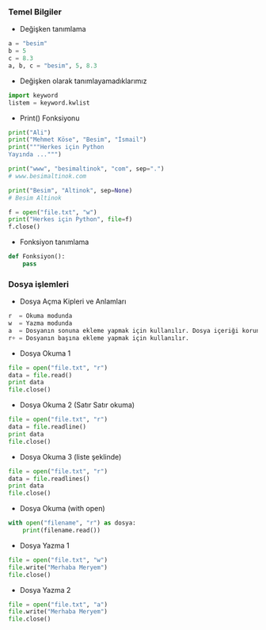 ### Temel Bilgiler


+ Değişken tanımlama
```python
a = "besim"
b = 5
c = 8.3
a, b, c = "besim", 5, 8.3
```

+ Değişken olarak tanımlayamadıklarımız
```python
import keyword
listem = keyword.kwlist
```

+ Print() Fonksiyonu
```python
print("Ali")
print("Mehmet Köse", "Besim", "İsmail")
print("""Herkes için Python
Yayında ...""")

print("www", "besimaltinok", "com", sep=".")
# www.besimaltinok.com

print("Besim", "Altinok", sep=None)
# Besim Altinok

f = open("file.txt", "w") 
print("Herkes için Python", file=f)
f.close()
```

+ Fonksiyon tanımlama
```python
def Fonksiyon():
    pass
```

### Dosya işlemleri

+ Dosya Açma Kipleri ve Anlamları

```python
r  = Okuma modunda
w  = Yazma modunda
a  = Dosyanın sonuna ekleme yapmak için kullanılır. Dosya içeriği korunur.
r+ = Dosyanın başına ekleme yapmak için kullanılır.
```

+ Dosya Okuma 1
```python
file = open("file.txt", "r")
data = file.read()
print data
file.close()
```
+ Dosya Okuma 2 (Satır Satır okuma)
```python
file = open("file.txt", "r")
data = file.readline()
print data
file.close()
```
+ Dosya Okuma 3 (liste şeklinde)
```python
file = open("file.txt", "r")
data = file.readlines()
print data
file.close()
```

+ Dosya Okuma (with open)
```python
with open("filename", "r") as dosya:
    print(filename.read())
```
+ Dosya Yazma 1
```python
file = open("file.txt", "w")
file.write("Merhaba Meryem")
file.close()
```

+ Dosya Yazma 2 
```python
file = open("file.txt", "a")
file.write("Merhaba Meryem")
file.close()
```

